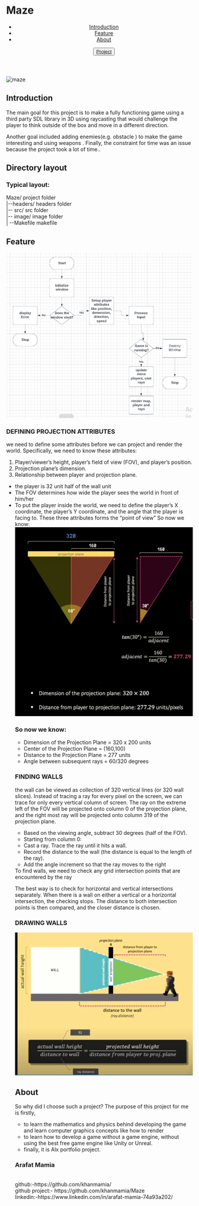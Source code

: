 <html>
 <body>
  <h1>Maze</h1>
  <header>
   <ul>
    <li><a href="#intro"/>Introduction</a></li>
    <li><a href="#feature"/>Feature</a></li>
    <li><a href="#about"/>About</a></li>
    
   <button type="submit"><a href="https://github.com/khanmamia/Maze">Project</a></button>
  </ul>
  
  </header>
 <img src="https://i.ytimg.com/vi/STNqcqLRBgk/maxresdefault.jpg", alt="maze" />
  <br/>
<h2 class="intro">Introduction</h2>
<p>The main goal for this project is  to make a fully functioning game using a third party SDL library in 3D using raycasting that would challenge the player to think outside of the box and move in a different direction.</p>
<p>Another goal included adding enemies(e.g. obstacle ) to make the game interesting and using weapons . Finally, the constraint for time was an issue because the project took a lot of time..</p>


  <h2>Directory layout</h2>
  <h3>Typical layout:</h3>

Maze/            project folder
  <br/>
|--headers/     headers folder
    <br/>
|-- src/         src folder
    <br/>
|-- image/       image folder
    <br/>
| --Makefile     makefile
    <br/>
  <h2 class="feature">Feature</h2> 
  <img src="flowchart2.PNG", alt="maze" />
  <h3>DEFINING PROJECTION ATTRIBUTES</h3>
<p>we need to define some attributes before we can project and render the world. Specifically, we need to know these attributes:</p>
<ol>
 <li> Player/viewer’s height, player’s field of view (FOV), and player’s position.</li>
<li>  Projection plane’s dimension.</li>
<li>  Relationship between player and projection plane.</li>
 </ol>
 <ul>
<li>the player is 32 unit  half of the wall unit</li>
<li> The FOV determines how wide the player sees the world in front of him/her</li>
<li>To put the player inside the world, 
we need to define the player’s X coordinate, the player’s Y coordinate, and the angle that the player is facing to. 
These three attributes forms the “point of view” So now we know:</li>
 <img src="dimension.PNG", alt="maze" />
 <h3>So now we know:</h3>
 <ul>
<li>Dimension of the Projection Plane = 320 x 200 units</li>
<li>Center of the Projection Plane = (160,100)</li>
<li>Distance to the Projection Plane = 277 units</li>
<li>Angle between subsequent rays = 60/320 degrees</li>
  </ul>
 <h3>FINDING WALLS</h3>
<p>the wall can be viewed as collection of 320 vertical lines (or 320 wall slices).
Instead of tracing a ray for every pixel on the screen, we can trace for only every vertical column of screen. The ray on the extreme left of the FOV will be projected onto column 0 of the projection plane, and the right  most ray will be projected onto column 319 of the projection plane.</p>
 <ul>
<li>Based on the viewing angle, subtract 30 degrees (half of the FOV).</li>
<li>Starting from column 0:</li>
<li>Cast a ray. Trace the ray until it hits a wall.</li>
<li>Record the distance to the wall (the distance is equal to the length of the ray).</li>
<li>Add the angle increment so that the ray moves to the right</li>
 </ul>
To find walls, we need to check any grid intersection points that are encountered by the ray
<p>The best way is to check for horizontal and vertical intersections separately.
When there is a wall on either a vertical or a horizontal intersection, the checking stops. The distance to both intersection points is then compared, and the closer distance is chosen.</p>
 <h3>DRAWING WALLS</h3>
<img src="drawing walls.PNG", alt="maze" />
  <h2 class="about">About</h2> 
So why did I choose such a project? The purpose of this project for me is firstly,
  <ul>
<li> to learn the mathematics and physics behind developing the game and learn computer graphics concepts like how to render</li>
<li> to learn how to develop a game without a game engine, without using the best free game engine like Unity or Unreal.</li>
<li>finally, it is Alx portfolio project.</li>
  </ul>
  <h3>Arafat Mamia</h3>
  <br>
github:-https://github.com/khanmamia/
  <br/>
github project:- https://github.com/khanmamia/Maze
  <br/>
linkedin:-https://www.linkedin.com/in/arafat-mamia-74a93a202/
  <br/>
  <body/>
</html>


